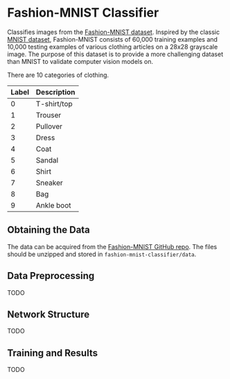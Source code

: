 # Fashion-MNIST Classifier

Classifies images from the [Fashion-MNIST dataset](https://github.com/zalandoresearch/fashion-mnist). Inspired by the classic [MNIST dataset](https://en.wikipedia.org/wiki/MNIST_database), Fashion-MNIST consists of 60,000 training examples and 10,000 testing examples of various clothing articles on a 28x28 grayscale image. The purpose of this dataset is to provide a more challenging dataset than MNIST to validate computer vision models on.

There are 10 categories of clothing.

| Label | Description |
| ----- | ----------- |
| 0     | T-shirt/top |
| 1     | Trouser     |
| 2     | Pullover    |
| 3     | Dress       |
| 4     | Coat        |
| 5     | Sandal      |
| 6     | Shirt       |
| 7     | Sneaker     |
| 8     | Bag         |
| 9     | Ankle boot  |

## Obtaining the Data

The data can be acquired from the [Fashion-MNIST GitHub repo](https://github.com/zalandoresearch/fashion-mnist/tree/master?tab=readme-ov-file#get-the-data). The files should be unzipped and stored in `fashion-mnist-classifier/data`.

## Data Preprocessing

TODO

## Network Structure

TODO

## Training and Results

TODO
